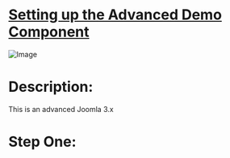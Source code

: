 # <u> Setting up the Advanced Demo Component </u>

![Image](/images/demo500.jpg)

Description:
====================

This is an advanced Joomla 3.x

# Step One:
